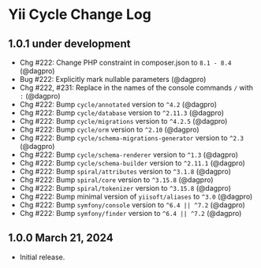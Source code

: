 # Yii Cycle Change Log

## 1.0.1 under development

- Chg #222: Change PHP constraint in composer.json to `8.1 - 8.4` (@dagpro)
- Bug #222: Explicitly mark nullable parameters (@dagpro)
- Chg #222, #231: Replace in the names of the console commands `/` with `:` (@dagpro)
- Chg #222: Bump `cycle/annotated` version to `^4.2` (@dagpro)
- Chg #222: Bump `cycle/database` version to `^2.11.3` (@dagpro)
- Chg #222: Bump `cycle/migrations` version to `^4.2.5` (@dagpro)
- Chg #222: Bump `cycle/orm` version to `^2.10` (@dagpro)
- Chg #222: Bump `cycle/schema-migrations-generator` version to `^2.3` (@dagpro)
- Chg #222: Bump `cycle/schema-renderer` version to `^1.3` (@dagpro)
- Chg #222: Bump `cycle/schema-builder` version to `^2.11.1` (@dagpro)
- Chg #222: Bump `spiral/attributes` version to `^3.1.8` (@dagpro)
- Chg #222: Bump `spiral/core` version to `^3.15.8` (@dagpro)
- Chg #222: Bump `spiral/tokenizer` version to `^3.15.8` (@dagpro)
- Chg #222: Bump minimal version of `yiisoft/aliases` to `^3.0` (@dagpro)
- Chg #222: Bump `symfony/console` version to `^6.4 || ^7.2` (@dagpro)
- Chg #222: Bump `symfony/finder` version to `^6.4 || ^7.2` (@dagpro)

## 1.0.0 March 21, 2024

- Initial release.
